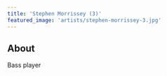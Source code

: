 ```yaml
---
title: 'Stephen Morrissey (3)'
featured_image: 'artists/stephen-morrissey-3.jpg'
---
```


## About

Bass player
